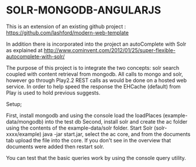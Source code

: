SOLR-MONGODB-ANGULARJS
===========
This is an extension of an existing github project  : https://github.com/lashford/modern-web-template

In addition there is incorporated into the project an autoComplete with Solr as explained at http://www.cominvent.com/2012/01/25/super-flexible-autocomplete-with-solr/


The purpose of this project is to integrate the two concepts:  solr search coupled with content retrieval from mongodb.  All calls to mongo and solr, however go through Play2.2 
REST calls as would be done on a hosted web service.  In order to help speed the response the EHCache (default) from Play is used to hold previous suggests.



Setup;

First,  install mongodb and using the console load the loadPlaces (example-data/mongodb) into the test db
Second,  install solr and create the ac folder using the contents of the example-data/solr folder.  Start Solr  (solr-xxxx/example)  java -jar start.jar,
  select the ac core, and from the documents tab upload the file into the core.  If you don't see in the overview that documents were added then restart solr.
  
  You can test that the basic queries work by using the console query utility.